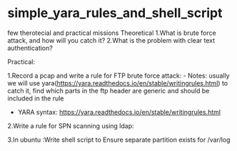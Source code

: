 # simple_yara_rules_and_shell_script
few therotecial and practical missions
Theoretical 
1.What is brute force attack, and how will you catch it? 
2.What is the problem with clear text authentication? 

Practical:

1.Record a pcap and write a rule for FTP brute force attack:
    - Notes: usually we will use yara(https://yara.readthedocs.io/en/stable/writingrules.html) to catch it, find which parts in the ftp header are generic and should be included in the rule
   - YARA syntax: https://yara.readthedocs.io/en/stable/writingrules.html

2.Write a rule for SPN scanning using ldap:

3.In ubuntu :Write shell script to Ensure separate partition exists for /var/log

